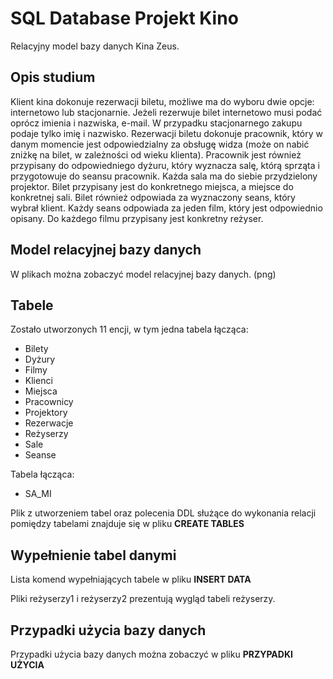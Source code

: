 # SQL Database Projekt Kino

Relacyjny model bazy danych Kina Zeus. 


## Opis studium

Klient kina dokonuje rezerwacji biletu, możliwe ma do wyboru dwie opcje: internetowo lub stacjonarnie. Jeżeli rezerwuje bilet internetowo musi podać oprócz imienia i nazwiska, e-mail. W przypadku stacjonarnego zakupu podaje tylko imię i nazwisko.
Rezerwacji biletu dokonuje pracownik, który w danym momencie jest odpowiedzialny za obsługę widza (może on nabić zniżkę na bilet, w zależności od wieku klienta). Pracownik jest również przypisany do odpowiedniego dyżuru, który wyznacza salę, którą sprząta i przygotowuje do seansu pracownik. Każda sala ma do siebie przydzielony projektor.
Bilet przypisany jest do konkretnego miejsca, a miejsce do konkretnej sali. Bilet również odpowiada za wyznaczony seans, który wybrał klient. Każdy seans odpowiada za jeden film, który jest odpowiednio opisany. Do każdego filmu przypisany jest konkretny reżyser.




## Model relacyjnej bazy danych

W plikach można zobaczyć model relacyjnej bazy danych. (png)

## Tabele
Zostało utworzonych 11 encji, w tym jedna tabela łącząca:
- Bilety
- Dyżury
- Filmy
- Klienci
- Miejsca
- Pracownicy
- Projektory
- Rezerwacje
- Reżyserzy
- Sale
- Seanse
  
Tabela łącząca: 
- SA_MI


Plik z utworzeniem tabel oraz polecenia DDL służące do wykonania relacji pomiędzy tabelami znajduje się w pliku **CREATE TABLES**

## Wypełnienie tabel danymi

Lista komend wypełniających tabele w pliku **INSERT DATA**

Pliki reżyserzy1 i reżyserzy2 prezentują wygląd tabeli reżyserzy.

## Przypadki użycia bazy danych

Przypadki użycia bazy danych można zobaczyć w pliku **PRZYPADKI UŻYCIA**
